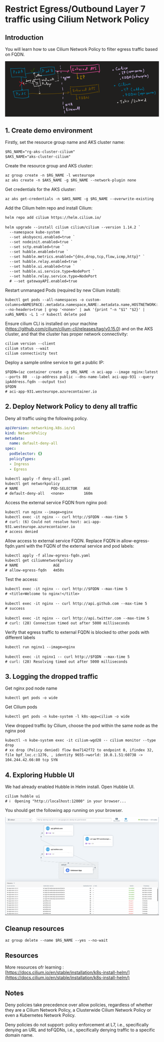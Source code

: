 # Restrict Egress/Outbound Layer 7 traffic using Cilium Network Policy  

## Introduction

You will learn how to use Cilium Network Policy to filter egress traffic based on FQDN.

![](images/architecture.png)

## 1. Create demo environment  
  
Firstly, set the resource group name and AKS cluster name:  
  
```shell
$RG_NAME="rg-aks-cluster-cilium"  
$AKS_NAME="aks-cluster-cilium"  
 ```

Create the resource group and AKS cluster:

```shell
az group create -n $RG_NAME -l westeurope  
az aks create -n $AKS_NAME -g $RG_NAME --network-plugin none  
```

Get credentials for the AKS cluster:

```shell
az aks get-credentials -n $AKS_NAME -g $RG_NAME --overwrite-existing  
```

Add the Cilium helm repo and install Cilium:

```shell
helm repo add cilium https://helm.cilium.io/  
  
helm upgrade --install cilium cilium/cilium --version 1.14.2 `  
  --namespace kube-system `  
  --set aksbyocni.enabled=true `  
  --set nodeinit.enabled=true `  
  --set sctp.enabled=true `  
  --set hubble.enabled=true `  
  --set hubble.metrics.enabled="{dns,drop,tcp,flow,icmp,http}" `  
  --set hubble.relay.enabled=true `  
  --set hubble.ui.enabled=true `  
  --set hubble.ui.service.type=NodePort `  
  --set hubble.relay.service.type=NodePort  
  # --set gatewayAPI.enabled=true  
```

Restart unmanaged Pods (required by new Cilium install):

```shell
kubectl get pods --all-namespaces -o custom-columns=NAMESPACE:.metadata.namespace,NAME:.metadata.name,HOSTNETWORK:.spec.hostNetwork --no-headers=true | grep '<none>' | awk '{print "-n "$1" "$2}' | xaRG_NAMEs -L 1 -r kubectl delete pod  
```

Ensure cilium CLI is installed on your machine (https://github.com/cilium/cilium-cli/releases/tag/v0.15.0) and on the AKS cluster, and that the cluster has proper network connectivity:

```shell
cilium version --client  
cilium status --wait  
cilium connectivity test  
```

Deploy a sample online service to get a public IP:

```shell
$FQDN=(az container create -g $RG_NAME -n aci-app --image nginx:latest --ports 80  --ip-address public --dns-name-label aci-app-931 --query ipAddress.fqdn --output tsv)  
$FQDN  
# aci-app-931.westeurope.azurecontainer.io  
```

## 2. Deploy Network Policy to deny all traffic
 
Deny all traffic using the following policy.

```yaml
apiVersion: networking.k8s.io/v1
kind: NetworkPolicy
metadata:
  name: default-deny-all
spec:
  podSelector: {}
  policyTypes:
  - Ingress
  - Egress
```

```shell
kubectl apply -f deny-all.yaml  
kubectl get networkpolicy  
# NAME               POD-SELECTOR   AGE  
# default-deny-all   <none>         160m  
```

Access the external service FQDN from nginx pod:

```shell
kubectl run nginx --image=nginx  
kubectl exec -it nginx -- curl http://$FQDN --max-time 5   
# curl: (6) Could not resolve host: aci-app-931.westeurope.azurecontainer.io  
# access denied  
```

Allow access to external service FQDN. Replace FQDN in allow-egress-fqdn.yaml with the FQDN of the external service and pod labels:

```shell
kubectl apply -f allow-egress-fqdn.yaml  
kubectl get ciliumnetworkpolicy  
# NAME                AGE  
# allow-egress-fqdn   4m50s  
```

Test the access:

```shell
kubectl exec -it nginx -- curl http://$FQDN --max-time 5
# <title>Welcome to nginx!</title>

kubectl exec -it nginx -- curl http://api.github.com --max-time 5
# success

kubectl exec -it nginx -- curl http://api.twitter.com --max-time 5
# curl: (28) Connection timed out after 5000 milliseconds
```

Verify that egress traffic to external FQDN is blocked to other pods with different labels

```shell
kubectl run nginx1 --image=nginx

kubectl exec -it nginx1 -- curl http://$FQDN --max-time 5
# curl: (28) Resolving timed out after 5000 milliseconds
```

## 3. Logging the dropped traffic

Get nginx pod node name

```shell
kubectl get pods -o wide
```

Get Cilium pods

```shell
kubectl get pods -n kube-system -l k8s-app=cilium -o wide
```

View dropped traffic by Cilium, choose the pod within the same node as the nginx pod

```shell
kubectl -n kube-system exec -it cilium-wgd28 -- cilium monitor --type drop 
# xx drop (Policy denied) flow 0xe7142f72 to endpoint 0, ifindex 32, file bpf_lxc.c:1276, , identity 9655->world: 10.0.1.51:60738 -> 104.244.42.66:80 tcp SYN
```

## 4. Exploring Hubble UI

We had already enabled Hubble in Helm install.
Open Hubble UI.

```shell
cilium hubble ui
# ℹ️  Opening "http://localhost:12000" in your browser...
```

You should get the following app running on your browser.

![](images/hubble-ui.png)

## Cleanup resources

```shell
az group delete --name $RG_NAME --yes --no-wait
```

## Resources

More resources ofr learning : [https://docs.cilium.io/en/stable/installation/k8s-install-helm/](https://docs.cilium.io/en/stable/installation/k8s-install-helm/)

## Notes

Deny policies take precedence over allow policies, 
regardless of whether they are a Cilium Network Policy, a Clusterwide Cilium Network Policy or even a Kubernetes Network Policy.

Deny policies do not support: policy enforcement at L7, i.e., specifically denying an URL and toFQDNs, i.e., specifically denying traffic to a specific domain name.